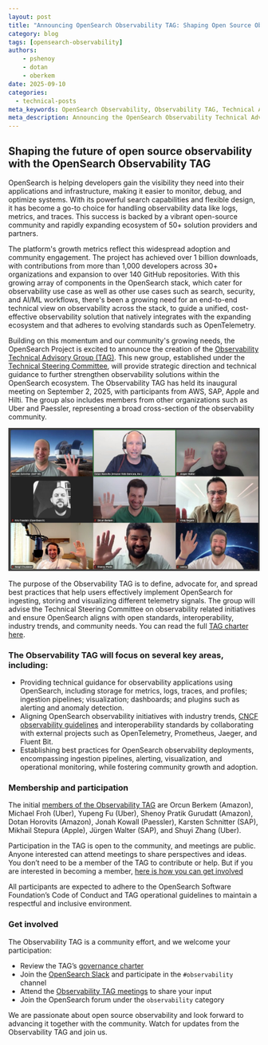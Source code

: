 ```yaml
---
layout: post
title: "Announcing OpenSearch Observability TAG: Shaping Open Source Observability Together"
category: blog
tags: [opensearch-observability]
authors:
    - pshenoy
    - dotan
    - oberkem
date: 2025-09-10
categories:
  - technical-posts
meta_keywords: OpenSearch Observability, Observability TAG, Technical Advisory Group, OpenTelemetry, Open Source Monitoring, Logs, Metrics, Traces, OpenSearch Community, Cloud Monitoring, OpenSearch Ecosystem, CNCF, Distributed Tracing, Open Source Observability, AWS, SAP, Apple, Uber, Paessler, Hilti
meta_description: Announcing the OpenSearch Observability Technical Advisory Group (TAG), a new community-driven initiative to advance open source observability. Learn how industry leaders from AWS, SAP, Apple, Uber, Paessler, and Hilti are collaborating to shape best practices, align with open standards, and drive innovation in observability using OpenSearch.
---
```


## Shaping the future of open source observability with the OpenSearch Observability TAG

OpenSearch is helping developers gain the visibility they need into their applications and infrastructure, making it easier to monitor, debug, and optimize systems. With its powerful search capabilities and flexible design, it has become a go-to choice for handling observability data like logs, metrics, and traces. This success is backed by a vibrant open-source community and rapidly expanding ecosystem of 50+ solution providers and partners.

The platform's growth metrics reflect this widespread adoption and community engagement. The project has achieved over 1 billion downloads, with contributions from more than 1,000 developers across 30+ organizations and expansion to over 140 GitHub repositories. With this growing array of components in the OpenSearch stack, which cater for observability use case as well as other use cases such as search, security, and AI/ML workflows, there's been a growing need for an end-to-end technical view on observability across the stack, to guide a unified, cost-effective observability solution that natively integrates with the expanding ecosystem and that adheres to evolving standards such as OpenTelemetry.

Building on this momentum and our community's growing needs, the OpenSearch Project is excited to announce the creation of the [Observability Technical Advisory Group (TAG)](https://github.com/opensearch-project/technical-steering/tree/main/special-interest-groups/observability-tag). This new group, established under the [Technical Steering Committee](https://github.com/opensearch-project/technical-steering), will provide strategic direction and technical guidance to further strengthen observability solutions within the OpenSearch ecosystem. The Observability TAG has held its inaugural meeting on September 2, 2025, with participants from AWS, SAP, Apple and Hilti. The group also includes members from other organizations such as Uber and Paessler, representing a broad cross-section of the observability community.

![OpenSearch Observability TAG Kick-off meeting](/assets/media/blog-images/2025-09-10-Announcing-OpenSearch-Observability-TAG/obs-tag-group.jpg)

The purpose of the Observability TAG is to define, advocate for, and spread best practices that help users effectively implement OpenSearch for ingesting, storing and visualizing different telemetry signals. The group will advise the Technical Steering Committee on observability related initiatives and ensure OpenSearch aligns with open standards, interoperability, industry trends, and community needs. You can read the full [TAG charter here](https://github.com/opensearch-project/technical-steering/blob/main/special-interest-groups/observability-tag/charter.md).

### The Observability TAG will focus on several key areas, including:

* Providing technical guidance for observability applications using OpenSearch, including storage for metrics, logs, traces, and profiles; ingestion pipelines; visualization; dashboards; and plugins such as alerting and anomaly detection.
* Aligning OpenSearch observability initiatives with industry trends, [CNCF observability guidelines](https://github.com/cncf/tag-observability) and interoperability standards by collaborating with external projects such as OpenTelemetry, Prometheus, Jaeger, and Fluent Bit.
* Establishing best practices for OpenSearch observability deployments, encompassing ingestion pipelines, alerting, visualization, and operational monitoring, while fostering community growth and adoption.

### Membership and participation

The initial [members of the Observability TAG](https://github.com/opensearch-project/technical-steering/blob/main/special-interest-groups/observability-tag/README.md#membership) are Orcun Berkem (Amazon), Michael Froh (Uber), Yupeng Fu (Uber), Shenoy Pratik Gurudatt (Amazon), Dotan Horovits (Amazon), Jonah Kowall (Paessler), Karsten Schnitter (SAP), Mikhail Stepura (Apple), Jürgen Walter (SAP), and Shuyi Zhang (Uber).

Participation in the TAG is open to the community, and meetings are public. Anyone interested can attend meetings to share perspectives and ideas. You don’t need to be a member of the TAG to contribute or help. But if you are interested in becoming a member, [here is how you can get involved](https://github.com/opensearch-project/technical-steering/blob/main/special-interest-groups/observability-tag/charter.md#eligibility)

All participants are expected to adhere to the OpenSearch Software Foundation’s Code of Conduct and TAG operational guidelines to maintain a respectful and inclusive environment.

### Get involved

The Observability TAG is a community effort, and we welcome your participation:

* Review the TAG’s [governance charter](https://github.com/opensearch-project/technical-steering/tree/main/special-interest-groups/observability-tag)
* Join the [OpenSearch Slack](https://opensearch.org/slack/) and participate in the `#observability` channel
* Attend the [Observability TAG meetings](https://zoom-lfx.platform.linuxfoundation.org/meetings/os-tag-observability) to share your input
* Join the OpenSearch forum under the `observability` category

We are passionate about open source observability and look forward to advancing it together with the community. Watch for updates from the Observability TAG and join us.

